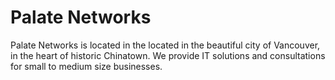 # Palate Networks
Palate Networks is located in the located in the beautiful city of Vancouver, in the heart of historic Chinatown. We provide IT solutions and consultations for small to medium size businesses.
